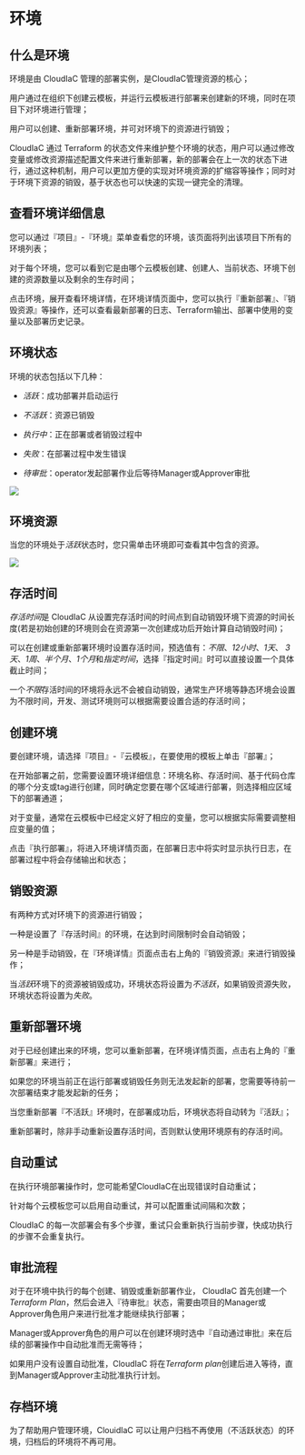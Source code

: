 # 环境

## 什么是环境

环境是由 CloudIaC 管理的部署实例，是CloudIaC管理资源的核心；

用户通过在组织下创建云模板，并运行云模板进行部署来创建新的环境，同时在项目下对环境进行管理；

用户可以创建、重新部署环境，并可对环境下的资源进行销毁；

CloudIaC 通过 Terraform 的状态文件来维护整个环境的状态，用户可以通过修改变量或修改资源描述配置文件来进行重新部署，新的部署会在上一次的状态下进行，通过这种机制，用户可以更加方便的实现对环境资源的扩缩容等操作；同时对于环境下资源的销毁，基于状态也可以快速的实现一键完全的清理。

## 查看环境详细信息

您可以通过『项目』-『环境』菜单查看您的环境，该页面将列出该项目下所有的环境列表；

对于每个环境，您可以看到它是由哪个云模板创建、创建人、当前状态、环境下创建的资源数量以及剩余的生存时间；

点击环境，展开查看环境详情，在环境详情页面中，您可以执行『重新部署』、『销毁资源』等操作，还可以查看最新部署的日志、Terraform输出、部署中使用的变量以及部署历史记录。

## 环境状态

环境的状态包括以下几种：

- *活跃*：成功部署并启动运行
    
- *不活跃*：资源已销毁
    
- *执行中*：正在部署或者销毁过程中
    
- *失败*：在部署过程中发生错误
    
- *待审批*：operator发起部署作业后等待Manager或Approver审批
    

![](../resources/environment-status.jpg)

## 环境资源

当您的环境处于*活跃*状态时，您只需单击环境即可查看其中包含的资源。

![](../resources/environment-resources.png)

## 存活时间

*存活时间*是 CloudIaC 从设置完存活时间的时间点到自动销毁环境下资源的时间长度(若是初始创建的环境则会在资源第一次创建成功后开始计算自动销毁时间)；

可以在创建或重新部署环境时设置存活时间，预选值有：*不限*、*12小时*、*1天*、 *3天*、*1周*、*半个月*、*1个月*和*指定时间*，选择『指定时间』时可以直接设置一个具体截止时间；

一个*不限*存活时间的环境将永远不会被自动销毁，通常生产环境等静态环境会设置为不限时间，开发、测试环境则可以根据需要设置合适的存活时间；

## 创建环境

要创建环境，请选择『项目』-『云模板』，在要使用的模板上单击『部署』；

在开始部署之前，您需要设置环境详细信息：环境名称、存活时间、基于代码仓库的哪个分支或tag进行创建，同时确定您要在哪个区域进行部署，则选择相应区域下的部署通道；

对于变量，通常在云模板中已经定义好了相应的变量，您可以根据实际需要调整相应变量的值；

点击『执行部署』，将进入环境详情页面，在部署日志中将实时显示执行日志，在部署过程中将会存储输出和状态；


## 销毁资源
有两种方式对环境下的资源进行销毁；

一种是设置了『存活时间』的环境，在达到时间限制时会自动销毁；

另一种是手动销毁，在『环境详情』页面点击右上角的『销毁资源』来进行销毁操作；

当*活跃*环境下的资源被销毁成功，环境状态将设置为*不活跃*，如果销毁资源失败，环境状态将设置为*失败*。


## 重新部署环境
对于已经创建出来的环境，您可以重新部署，在环境详情页面，点击右上角的『重新部署』来进行；

如果您的环境当前正在运行部署或销毁任务则无法发起新的部署，您需要等待前一次部署结束才能发起新的任务；

当您重新部署『不活跃』环境时，在部署成功后，环境状态将自动转为『活跃』；

重新部署时，除非手动重新设置存活时间，否则默认使用环境原有的存活时间。

## 自动重试
在执行环境部署操作时，您可能希望CloudIaC在出现错误时自动重试；

针对每个云模板您可以启用自动重试，并可以配置重试间隔和次数；

CloudIaC 的每一次部署会有多个步骤，重试只会重新执行当前步骤，快成功执行的步骤不会重复执行。

## 审批流程
对于在环境中执行的每个创建、销毁或重新部署作业， CloudIaC 首先创建一个*Terraform Plan*，然后会进入『待审批』状态，需要由项目的Manager或Approver角色用户来进行批准才能继续执行部署；

Manager或Approver角色的用户可以在创建环境时选中『自动通过审批』来在后续的部署操作中自动批准而无需等待；

如果用户没有设置自动批准，CloudIaC 将在*Terraform plan*创建后进入等待，直到Manager或Approver主动批准执行计划。


## 存档环境
为了帮助用户管理环境，ClouidIaC 可以让用户归档不再使用（不活跃状态）的环境，归档后的环境将不再可用。
